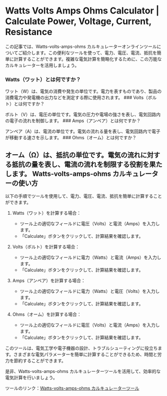 Watts Volts Amps Ohms Calculator | Calculate Power, Voltage, Current, Resistance
================================================================================

この記事では、Watts-volts-amps-ohms カルキュレーターオンラインツールについてご紹介します。この便利なツールを使って、電力、電圧、電流、抵抗を簡単に計算することができます。複雑な電気計算を簡略化するために、この万能なカルキュレーターを活用しましょう。

### Watts（ワット）とは何ですか？

ワット（W）は、電気の消費や発生の単位です。電力を表すものであり、製品の消費電力や発電機の出力などを測定する際に使用されます。 ### Volts（ボルト）とは何ですか？

ボルト（V）は、電圧の単位です。電気の圧力や電場の強さを表し、電気回路内の電子の流れを制御します。 ### Amps（アンペア）とは何ですか？

アンペア（A）は、電流の単位です。電気の流れる量を表し、電気回路内で電子が移動する速さを示します。 ### Ohms（オーム）とは何ですか？

オーム（Ω）は、抵抗の単位です。電気の流れに対する抵抗の量を表し、電流の流れを制限する役割を果たします。 Watts-volts-amps-ohms カルキュレーターの使い方
----------------------------------

以下の手順でツールを使用して、電力、電圧、電流、抵抗を簡単に計算することができます。

1. Watts（ワット）を計算する場合：
    
    
    - ツール上の適切なフィールドに電圧（Volts）と電流（Amps）を入力します。
    - 「Calculate」ボタンをクリックして、計算結果を確認します。
2. Volts（ボルト）を計算する場合：
    
    
    - ツール上の適切なフィールドに電力（Watts）と電流（Amps）を入力します。
    - 「Calculate」ボタンをクリックして、計算結果を確認します。
3. Amps（アンペア）を計算する場合：
    
    
    - ツール上の適切なフィールドに電力（Watts）と電圧（Volts）を入力します。
    - 「Calculate」ボタンをクリックして、計算結果を確認します。
4. Ohms（オーム）を計算する場合：
    
    
    - ツール上の適切なフィールドに電圧（Volts）と電流（Amps）を入力します。
    - 「Calculate」ボタンをクリックして、計算結果を確認します。

このツールは、電気工学や電子機器の設計、トラブルシューティングに役立ちます。さまざまな電気パラメーターを簡単に計算することができるため、時間と労力を節約することができます。

是非、Watts-volts-amps-ohms カルキュレーターツールを活用して、効率的な電気計算を行いましょう。

ツールのリンク：[Watts-volts-amps-ohms カルキュレーターツール](https://www.onlinecalculatorsfree.com/ja/tools/watt-volt-amp-calculator.html)